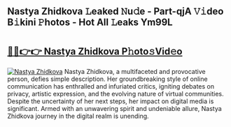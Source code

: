 ## Nastya Zhidkova 𝙻eaked 𝙽u𝚍e - Part-qjA 𝚅𝚒deo B𝚒kini 𝙿hotos - Hot All 𝙻eaks Ym99L

# <h2><a href="http://ld0b4xb.urlbe.top/?page=Nastya+Zhidkova">🔗🔗👉👉 Nastya Zhidkova P𝚑oto𝚜Vid𝚎o</a></h2>

[![Nastya Zhidkova](https://i.imgur.com/eBuTRDB.gif)](http://ld0b4xb.urlbe.top/?page=Nastya+Zhidkova)
Nastya Zhidkova, a multifaceted and provocative person, defies simple description. Her groundbreaking style of online communication has enthralled and infuriated critics, igniting debates on privacy, artistic expression, and the evolving nature of virtual communities. Despite the uncertainty of her next steps, her impact on digital media is significant. Armed with an unwavering spirit and undeniable allure, Nastya Zhidkova journey in the digital realm is unending.
